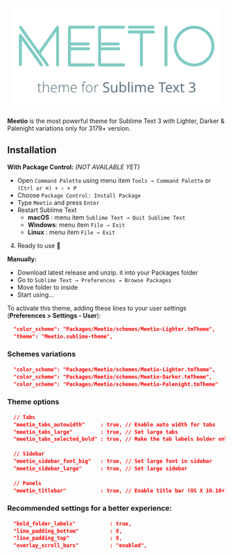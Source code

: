 <p align="center"><img src="public/meetio.png" width="480"/></p>

**Meetio** is the most powerful theme for Sublime Text 3 with Lighter, Darker & Palenight variations only for 3179+ version.

## Installation

**With Package Control:** _(NOT AVAILABLE YET)_
 - Open `Command Palette` using menu item `Tools → Command Palette` or `(Ctrl or ⌘) + ⇧ + P`
 - Choose `Package Control: Install Package`
 - Type `Meetio` and press `Enter`
 - Restart Sublime Text
    - **macOS** : menu item `Sublime Text → Quit Sublime Text`
    - **Windows**: menu item `File → Exit`
    - **Linux** : menu item `File → Exit`

4. Ready to use 🎉

**Manually:**
 - Download latest release and unzip. it into your Packages folder
 - Go to `Sublime Text → Preferences → Browse Packages`
 - Move folder to inside
 - Start using...


To activate this theme, adding these lines to your user settings (**Preferences > Settings - User**):


```json
  "color_scheme": "Packages/Meetio/schemes/Meetio-Lighter.tmTheme",
  "theme": "Meetio.sublime-theme",
```

### Schemes variations

```json
  "color_scheme": "Packages/Meetio/schemes/Meetio-Lighter.tmTheme",
  "color_scheme": "Packages/Meetio/schemes/Meetio-Darker.tmTheme",
  "color_scheme": "Packages/Meetio/schemes/Meetio-Palenight.tmTheme"
```

### Theme options

```json
  // Tabs
  "meetio_tabs_autowidth"     : true, // Enable auto width for tabs
  "meetio_tabs_large"         : true, // Set large tabs
  "meetio_tabs_selected_bold" : true, // Make the tab labels bolder only in selected

  // Sidebar
  "meetio_sidebar_font_big"   : true, // Set large font in sidebar
  "meetio_sidebar_large"      : true, // Set large sidebar

  // Panels
  "meetio_titlebar"           : true, // Enable title bar (OS X 10.10+)
```

### Recommended settings for a better experience:

```json
  "bold_folder_labels"           : true,
  "line_padding_bottom"          : 8,
  "line_padding_top"             : 8,
  "overlay_scroll_bars"          : "enabled",
```
